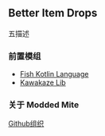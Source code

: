 ## Better Item Drops

五描述

### 前置模组

- [Fish Kotlin Language](https://github.com/yuchenxue123/fish-kotlin-language)
- [Kawakaze Lib](https://github.com/yuchenxue123/kawakaze-lib)

### 关于 Modded Mite

[Github组织](https://github.com/MinecraftIsTooEasy)